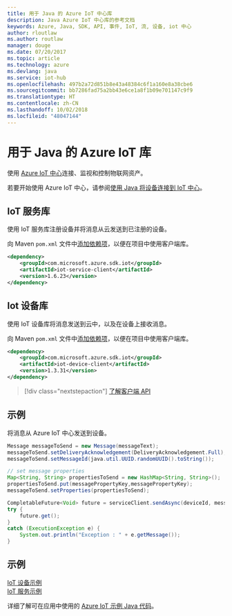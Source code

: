 ```yaml
---
title: 用于 Java 的 Azure IoT 中心库
description: Java Azure IoT 中心库的参考文档
keywords: Azure, Java, SDK, API, 事件, IoT, 流, 设备, iot 中心
author: rloutlaw
ms.author: routlaw
manager: douge
ms.date: 07/20/2017
ms.topic: article
ms.technology: azure
ms.devlang: java
ms.service: iot-hub
ms.openlocfilehash: 497b2a72d851b8e43a48384c6f1a160e8a38cbe6
ms.sourcegitcommit: bb7286fad75a2bb43e6ce1a8f1b09e701147c9f9
ms.translationtype: HT
ms.contentlocale: zh-CN
ms.lasthandoff: 10/02/2018
ms.locfileid: "48047144"
---
```

# <a name="azure-iot-libraries-for-java"></a>用于 Java 的 Azure IoT 库

使用 [Azure IoT 中心](https://docs.microsoft.com/azure/iot-hub/iot-hub-what-is-iot-hub)连接、监视和控制物联网资产。

若要开始使用 Azure IoT 中心，请参阅[使用 Java 将设备连接到 IoT 中心](/azure/iot-hub/iot-hub-java-java-getstarted)。

## <a name="iot-service-library"></a>IoT 服务库

使用 IoT 服务库注册设备并将消息从云发送到已注册的设备。

向 Maven `pom.xml` 文件中[添加依赖项](https://maven.apache.org/guides/getting-started/index.html#How_do_I_use_external_dependencies)，以便在项目中使用客户端库。  

```XML
<dependency>
    <groupId>com.microsoft.azure.sdk.iot</groupId>
    <artifactId>iot-service-client</artifactId>
    <version>1.6.23</version>
</dependency>
```   

## <a name="iot-device-library"></a>Iot 设备库

使用 IoT 设备库将消息发送到云中，以及在设备上接收消息。

向 Maven `pom.xml` 文件中[添加依赖项](https://maven.apache.org/guides/getting-started/index.html#How_do_I_use_external_dependencies)，以便在项目中使用客户端库。  

```XML
<dependency>
    <groupId>com.microsoft.azure.sdk.iot</groupId>
    <artifactId>iot-device-client</artifactId>
    <version>1.3.31</version>
</dependency>
```

> [!div class="nextstepaction"]
> [了解客户端 API](/java/api/overview/azure/iot/client)   

## <a name="example"></a>示例

将消息从 Azure IoT 中心发送到设备。

```java
Message messageToSend = new Message(messageText);
messageToSend.setDeliveryAcknowledgement(DeliveryAcknowledgement.Full);
messageToSend.setMessageId(java.util.UUID.randomUUID().toString());

// set message properties
Map<String, String> propertiesToSend = new HashMap<String, String>();
propertiesToSend.put(messagePropertyKey,messagePropertyKey);
messageToSend.setProperties(propertiesToSend);

CompletableFuture<Void> future = serviceClient.sendAsync(deviceId, messageToSend);
try {
    future.get();
}
catch (ExecutionException e) {
    System.out.println("Exception : " + e.getMessage());
}
```


## <a name="samples"></a>示例

[IoT 设备示例](https://github.com/Azure/azure-iot-sdk-java/tree/master/device/iot-device-samples)     
[IoT 服务示例](https://github.com/Azure/azure-iot-sdk-java/tree/master/service/iot-service-samples)

详细了解可在应用中使用的 [Azure IoT 示例 Java 代码](https://azure.microsoft.com/resources/samples/?platform=java&term=iot)。
